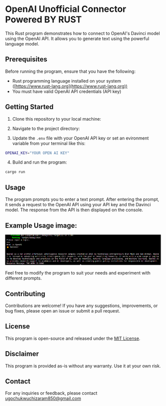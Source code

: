 # OpenAI Unofficial Connector Powered BY RUST

This Rust program demonstrates how to connect to OpenAI's Davinci model using the OpenAI API. It allows you to generate text using the powerful language model.

## Prerequisites

Before running the program, ensure that you have the following:

- Rust programming language installed on your system ([https://www.rust-lang.org](https://www.rust-lang.org))
- You must have valid OpenAI API credentials (API key)

## Getting Started

1. Clone this repository to your local machine:


2. Navigate to the project directory:


3. Update the `.env` file with your OpenAI API key or set an evironment variable from your terminal like this:
```sh
OPENAI_KEY="YOUR OPEN AI KEY"
```


4. Build and run the program:

```sh
cargo run
```


## Usage

The program prompts you to enter a text prompt. After entering the prompt, it sends a request to the OpenAI API using your API key and the Davinci model. The response from the API is then displayed on the console.

## Example Usage image:

![Example Usage](openai.png)


Feel free to modify the program to suit your needs and experiment with different prompts.

## Contributing

Contributions are welcome! If you have any suggestions, improvements, or bug fixes, please open an issue or submit a pull request.

## License

This program is open-source and released under the [MIT License](https://opensource.org/licenses/MIT).

## Disclaimer

This program is provided as-is without any warranty. Use it at your own risk.

## Contact

For any inquiries or feedback, please contact [ugochukwuchizaram850@gmail.com](mailto:ugochukwuchizaram850@gmail.com)




